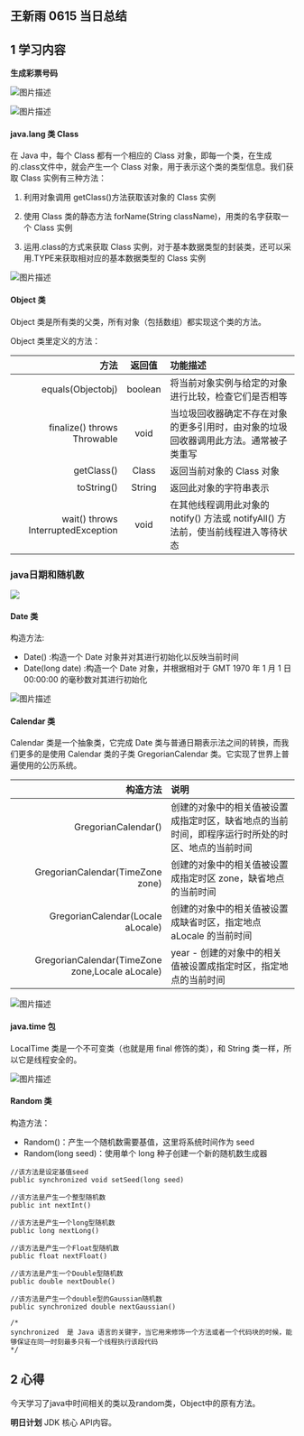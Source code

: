 ## 王新雨 0615 当日总结

## 1 学习内容

**生成彩票号码**

![图片描述](https://dn-simplecloud.shiyanlou.com/courses/uid1080331-20190615-1560607982980)

![图片描述](https://dn-simplecloud.shiyanlou.com/courses/uid1080331-20190615-1560607998963)

#### java.lang 类 Class

在 Java 中，每个 Class 都有一个相应的 Class 对象，即每一个类，在生成的.class文件中，就会产生一个 Class 对象，用于表示这个类的类型信息。我们获取 Class 实例有三种方法：

1. 利用对象调用 getClass()方法获取该对象的 Class 实例

2. 使用 Class 类的静态方法 forName(String className)，用类的名字获取一个 Class 实例

3. 运用.class的方式来获取 Class 实例，对于基本数据类型的封装类，还可以采用.TYPE来获取相对应的基本数据类型的 Class 实例

![图片描述](https://dn-simplecloud.shiyanlou.com/courses/uid1080331-20190615-1560611484414)


#### Object 类

Object 类是所有类的父类，所有对象（包括数组）都实现这个类的方法。

Object 类里定义的方法：

方法	|返回值|	功能描述
---:|:---:|:---
equals(Objectobj)	|boolean|	将当前对象实例与给定的对象进行比较，检查它们是否相等
finalize() throws Throwable|	void|	当垃圾回收器确定不存在对象的更多引用时，由对象的垃圾回收器调用此方法。通常被子类重写
getClass()	|Class|	返回当前对象的 Class 对象
toString()	|String|	返回此对象的字符串表示
wait() throws InterruptedException	|void|	在其他线程调用此对象的 notify() 方法或 notifyAll() 方法前，使当前线程进入等待状态

### java日期和随机数

![](https://doc.shiyanlou.com/document-uid79144labid1089timestamp1435767072006.png/wm)

#### Date 类

构造方法:

   - Date()	:构造一个 Date 对象并对其进行初始化以反映当前时间
   - Date(long date)	:构造一个 Date 对象，并根据相对于 GMT 1970 年 1 月 1 日 00:00:00 的毫秒数对其进行初始化

![图片描述](https://dn-simplecloud.shiyanlou.com/courses/uid1080331-20190615-1560612469850)

#### Calendar 类

 Calendar 类是一个抽象类，它完成 Date 类与普通日期表示法之间的转换，而我们更多的是使用 Calendar 类的子类 GregorianCalendar 类。它实现了世界上普遍使用的公历系统。

构造方法	|说明
---:|:---
GregorianCalendar()		|创建的对象中的相关值被设置成指定时区，缺省地点的当前时间，即程序运行时所处的时区、地点的当前时间
GregorianCalendar(TimeZone zone)		|创建的对象中的相关值被设置成指定时区 zone，缺省地点的当前时间
GregorianCalendar(Locale aLocale)		|创建的对象中的相关值被设置成缺省时区，指定地点 aLocale 的当前时间
GregorianCalendar(TimeZone zone,Locale aLocale)		|year - 创建的对象中的相关值被设置成指定时区，指定地点的当前时间

![图片描述](https://dn-simplecloud.shiyanlou.com/courses/uid1080331-20190615-1560612754395)

#### java.time 包

LocalTime 类是一个不可变类（也就是用 final 修饰的类），和 String 类一样，所以它是线程安全的。

![图片描述](https://dn-simplecloud.shiyanlou.com/courses/uid1080331-20190615-1560612968110)

#### Random 类

构造方法：

   - Random()：产生一个随机数需要基值，这里将系统时间作为 seed
   - Random(long seed)：使用单个 long 种子创建一个新的随机数生成器

```
//该方法是设定基值seed
public synchronized void setSeed(long seed)

//该方法是产生一个整型随机数
public int nextInt()

//该方法是产生一个long型随机数
public long nextLong()

//该方法是产生一个Float型随机数
public float nextFloat()

//该方法是产生一个Double型随机数
public double nextDouble()

//该方法是产生一个double型的Gaussian随机数
public synchronized double nextGaussian()

/*
synchronized  是 Java 语言的关键字，当它用来修饰一个方法或者一个代码块的时候，能够保证在同一时刻最多只有一个线程执行该段代码
*/
```




## 2 心得

今天学习了java中时间相关的类以及random类，Object中的原有方法。

**明日计划**
JDK 核心 API内容。